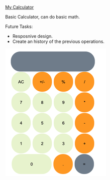 
[My Calculator]( https://taguhika.github.io/myCalculator/)

 Basic Calculator, can do basic math. 

Future Tasks:

* Resposnive design.
* Create an history of the previous operations.

![myCalculator](./myCalculator.png?raw=true "myCalculator")



